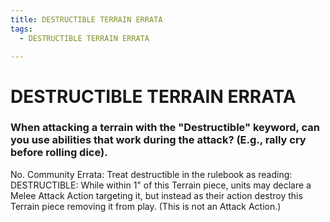 ```yaml
---
title: DESTRUCTIBLE TERRAIN ERRATA
tags:
  - DESTRUCTIBLE TERRAIN ERRATA

---
```


# DESTRUCTIBLE TERRAIN ERRATA

### When attacking a terrain with the "Destructible" keyword, can you use abilities that work during the attack? (E.g., rally cry before rolling dice).


No. Community Errata: Treat destructible in the rulebook as reading: 
DESTRUCTIBLE: While within 1" of this Terrain piece, units may declare a Melee Attack Action targeting it, but instead as their action destroy this Terrain piece removing it from play. (This is not an Attack Action.)




